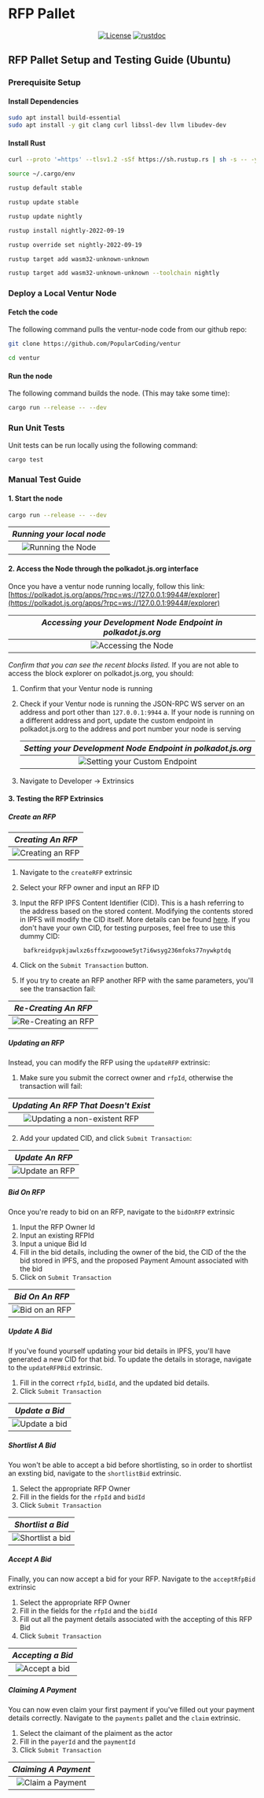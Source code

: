 # RFP Pallet

<div align="center">

[![License](https://img.shields.io/github/license/Popular-Coding/ventur?color=green)](https://github.com/Popular-Coding/ventur/blob/main/LICENSE)
[![rustdoc](https://img.shields.io/badge/rustdoc-rfp_pallet-informational)](https://docs.ventur.network/pallet_rfp/index.html)
</div>

## RFP Pallet Setup and Testing Guide (Ubuntu)

### Prerequisite Setup

#### Install Dependencies

```bash
sudo apt install build-essential
sudo apt install -y git clang curl libssl-dev llvm libudev-dev
```

#### Install Rust

```bash
curl --proto '=https' --tlsv1.2 -sSf https://sh.rustup.rs | sh -s -- -y

source ~/.cargo/env

rustup default stable

rustup update stable

rustup update nightly

rustup install nightly-2022-09-19 

rustup override set nightly-2022-09-19

rustup target add wasm32-unknown-unknown

rustup target add wasm32-unknown-unknown --toolchain nightly
```

### Deploy a Local Ventur Node

#### Fetch the code

The following command pulls the ventur-node code from our github repo:

```bash
git clone https://github.com/PopularCoding/ventur

cd ventur
```

#### Run the node

The following command builds the node. (This may take some time):

```bash
cargo run --release -- --dev
```

### Run Unit Tests

Unit tests can be run locally using the following command:

```bash
cargo test
```

### Manual Test Guide

#### 1. Start the node

```bash
cargo run --release -- --dev
```

| _Running your local node_ |
|:--:|
|![Running the Node](docs/running-node.png)|

#### 2. Access the Node through the polkadot.js.org interface

Once you have a ventur node running locally, follow this link:
[https://polkadot.js.org/apps/?rpc=ws://127.0.0.1:9944#/explorer](https://polkadot.js.org/apps/?rpc=ws://127.0.0.1:9944#/explorer)

| _Accessing your Development Node Endpoint in polkadot.js.org_ |
|:--:|
|![Accessing the Node](docs/access-polkadot-js-org.png)|

_Confirm that you can see the recent blocks listed._
If you are not able to access the block explorer on polkadot.js.org, you should:

1. Confirm that your Ventur node is running
2. Check if your Ventur node is running the JSON-RPC WS server on an address and port other than ```127.0.0.1:9944```
    a. If your node is running on a different address and port, update the custom endpoint in polkadot.js.org to the address and port number your node is serving

    | _Setting your Development Node Endpoint in polkadot.js.org_ |
    |:--:|
    |![Setting your Custom Endpoint](docs/setting-custom-endpoint.png)|

3. Navigate to Developer &rarr; Extrinsics

#### 3. Testing the RFP Extrinsics

##### Create an RFP

| _Creating An RFP_ |
|:--:|
|![Creating an RFP](docs/create-rfp.png)|

1. Navigate to the `createRFP` extrinsic
2. Select your RFP owner and input an RFP ID
3. Input the RFP IPFS Content Identifier (CID). This is a hash referring to the address based on the stored content. Modifying the contents stored in IPFS will modify the CID itself. More details can be found [here](https://docs.filebase.com/ipfs/ipfs-cids). If you don't have your own CID, for testing purposes, feel free to use this dummy CID: 

        bafkreidgvpkjawlxz6sffxzwgooowe5yt7i6wsyg236mfoks77nywkptdq

4. Click on the `Submit Transaction` button.
5. If you try to create an RFP another RFP with the same parameters, you'll see the transaction fail:

| _Re-Creating An RFP_ |
|:--:|
|![Re-Creating an RFP](docs/re-creating-rfp.png)|

##### Updating an RFP

Instead, you can modify the RFP using the `updateRFP` extrinsic:

1. Make sure you submit the correct owner and `rfpId`, otherwise the transaction will fail:

| _Updating An RFP That Doesn't Exist_ |
|:--:|
|![Updating a non-existent RFP](docs/updating-non-existent-rfp.png)|

2. Add your updated CID, and click `Submit Transaction`:

| _Update An RFP_ |
|:--:|
|![Update an RFP](docs/update-rfp.png)|

##### Bid On RFP

Once you're ready to bid on an RFP, navigate to the `bidOnRFP` extrinsic

1. Input the RFP Owner Id
2. Input an existing RFPId
2. Input a unique Bid Id
3. Fill in the bid details, including the owner of the bid, the CID of the the bid stored in IPFS, and the proposed Payment Amount associated with the bid
4. Click on `Submit Transaction`

| _Bid On An RFP_ |
|:--:|
|![Bid on an RFP](docs/submit-bid.png)|

##### Update A Bid

If you've found yourself updating your bid details in IPFS, you'll have generated a new CID for that bid. To update the details in storage, navigate to the `updateRFPBid` extrinsic.

1. Fill in the correct `rfpId`, `bidId`, and the updated bid details.
2. Click `Submit Transaction`

| _Update a Bid_ |
|:--:|
|![Update a bid](docs/update-bid.png)|

##### Shortlist A Bid

You won't be able to accept a bid before shortlisting, so in order to shortlist an exsting bid, navigate to the `shortlistBid` extrinsic.

1. Select the appropriate RFP Owner
2. Fill in the fields for the `rfpId` and `bidId`
3. Click `Submit Transaction`

| _Shortlist a Bid_ |
|:--:|
|![Shortlist a bid](docs/shortlist-bid.png)|

##### Accept A Bid

Finally, you can now accept a bid for your RFP. Navigate to the `acceptRfpBid` extrinsic

1. Select the appropriate RFP Owner
2. Fill in the fields for the `rfpId` and the `bidId`
3. Fill out all the payment details associated with the accepting of this RFP Bid
4. Click `Submit Transaction`

| _Accepting a Bid_ |
|:--:|
|![Accept a bid](docs/accept-rfp-details.png)|

##### Claiming A Payment

You can now even claim your first payment if you've filled out your payment details correctly. Navigate to the `payments` pallet and the `claim` extrinsic. 

1. Select the claimant of the plaiment as the actor
2. Fill in the `payerId` and the `paymentId`
3. Click `Submit Transaction`

| _Claiming A Payment_ |
|:--:|
|![Claim a Payment](docs/claim-payment.png)|